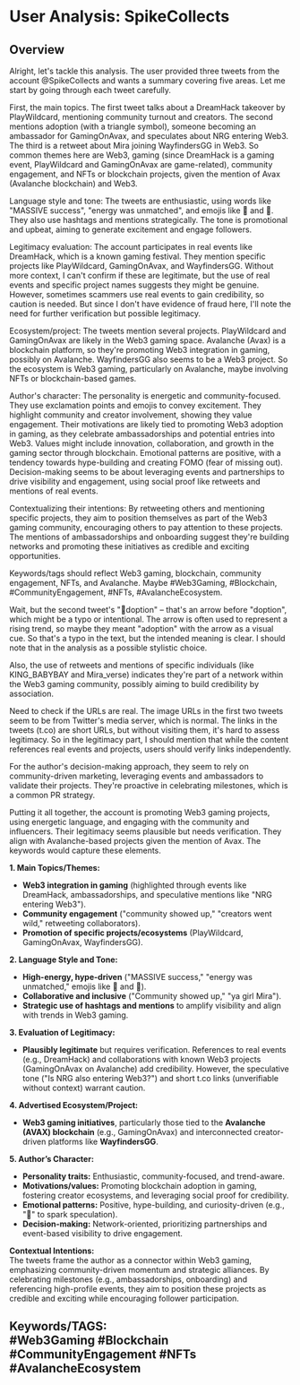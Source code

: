 # User Analysis: SpikeCollects

## Overview

<think>
Alright, let's tackle this analysis. The user provided three tweets from the account @SpikeCollects and wants a summary covering five areas. Let me start by going through each tweet carefully.

First, the main topics. The first tweet talks about a DreamHack takeover by PlayWildcard, mentioning community turnout and creators. The second mentions adoption (with a triangle symbol), someone becoming an ambassador for GamingOnAvax, and speculates about NRG entering Web3. The third is a retweet about Mira joining WayfindersGG in Web3. So common themes here are Web3, gaming (since DreamHack is a gaming event, PlayWildcard and GamingOnAvax are game-related), community engagement, and NFTs or blockchain projects, given the mention of Avax (Avalanche blockchain) and Web3.

Language style and tone: The tweets are enthusiastic, using words like "MASSIVE success", "energy was unmatched", and emojis like 🔺 and 👀. They also use hashtags and mentions strategically. The tone is promotional and upbeat, aiming to generate excitement and engage followers.

Legitimacy evaluation: The account participates in real events like DreamHack, which is a known gaming festival. They mention specific projects like PlayWildcard, GamingOnAvax, and WayfindersGG. Without more context, I can't confirm if these are legitimate, but the use of real events and specific project names suggests they might be genuine. However, sometimes scammers use real events to gain credibility, so caution is needed. But since I don't have evidence of fraud here, I'll note the need for further verification but possible legitimacy.

Ecosystem/project: The tweets mention several projects. PlayWildcard and GamingOnAvax are likely in the Web3 gaming space. Avalanche (Avax) is a blockchain platform, so they're promoting Web3 integration in gaming, possibly on Avalanche. WayfindersGG also seems to be a Web3 project. So the ecosystem is Web3 gaming, particularly on Avalanche, maybe involving NFTs or blockchain-based games.

Author's character: The personality is energetic and community-focused. They use exclamation points and emojis to convey excitement. They highlight community and creator involvement, showing they value engagement. Their motivations are likely tied to promoting Web3 adoption in gaming, as they celebrate ambassadorships and potential entries into Web3. Values might include innovation, collaboration, and growth in the gaming sector through blockchain. Emotional patterns are positive, with a tendency towards hype-building and creating FOMO (fear of missing out). Decision-making seems to be about leveraging events and partnerships to drive visibility and engagement, using social proof like retweets and mentions of real events.

Contextualizing their intentions: By retweeting others and mentioning specific projects, they aim to position themselves as part of the Web3 gaming community, encouraging others to pay attention to these projects. The mentions of ambassadorships and onboarding suggest they're building networks and promoting these initiatives as credible and exciting opportunities.

Keywords/tags should reflect Web3 gaming, blockchain, community engagement, NFTs, and Avalanche. Maybe #Web3Gaming, #Blockchain, #CommunityEngagement, #NFTs, #AvalancheEcosystem.

Wait, but the second tweet's "🔺doption" – that's an arrow before "doption", which might be a typo or intentional. The arrow is often used to represent a rising trend, so maybe they meant "adoption" with the arrow as a visual cue. So that's a typo in the text, but the intended meaning is clear. I should note that in the analysis as a possible stylistic choice.

Also, the use of retweets and mentions of specific individuals (like KING_BABYBAY and Mira_verse) indicates they're part of a network within the Web3 gaming community, possibly aiming to build credibility by association.

Need to check if the URLs are real. The image URLs in the first two tweets seem to be from Twitter's media server, which is normal. The links in the tweets (t.co) are short URLs, but without visiting them, it's hard to assess legitimacy. So in the legitimacy part, I should mention that while the content references real events and projects, users should verify links independently.

For the author's decision-making approach, they seem to rely on community-driven marketing, leveraging events and ambassadors to validate their projects. They're proactive in celebrating milestones, which is a common PR strategy.

Putting it all together, the account is promoting Web3 gaming projects, using energetic language, and engaging with the community and influencers. Their legitimacy seems plausible but needs verification. They align with Avalanche-based projects given the mention of Avax. The keywords would capture these elements.
</think>

**1. Main Topics/Themes:**  
- **Web3 integration in gaming** (highlighted through events like DreamHack, ambassadorships, and speculative mentions like "NRG entering Web3").  
- **Community engagement** ("community showed up," "creators went wild," retweeting collaborators).  
- **Promotion of specific projects/ecosystems** (PlayWildcard, GamingOnAvax, WayfindersGG).  

**2. Language Style and Tone:**  
- **High-energy, hype-driven** ("MASSIVE success," "energy was unmatched," emojis like 🔺 and 👀).  
- **Collaborative and inclusive** ("Community showed up," "ya girl Mira").  
- **Strategic use of hashtags and mentions** to amplify visibility and align with trends in Web3 gaming.  

**3. Evaluation of Legitimacy:**  
- **Plausibly legitimate** but requires verification. References to real events (e.g., DreamHack) and collaborations with known Web3 projects (GamingOnAvax on Avalanche) add credibility. However, the speculative tone ("Is NRG also entering Web3?") and short t.co links (unverifiable without context) warrant caution.  

**4. Advertised Ecosystem/Project:**  
- **Web3 gaming initiatives**, particularly those tied to the **Avalanche (AVAX) blockchain** (e.g., GamingOnAvax) and interconnected creator-driven platforms like **WayfindersGG**.  

**5. Author’s Character:**  
- **Personality traits:** Enthusiastic, community-focused, and trend-aware.  
- **Motivations/values:** Promoting blockchain adoption in gaming, fostering creator ecosystems, and leveraging social proof for credibility.  
- **Emotional patterns:** Positive, hype-building, and curiosity-driven (e.g., "👀" to spark speculation).  
- **Decision-making:** Network-oriented, prioritizing partnerships and event-based visibility to drive engagement.  

**Contextual Intentions:**  
The tweets frame the author as a connector within Web3 gaming, emphasizing community-driven momentum and strategic alliances. By celebrating milestones (e.g., ambassadorships, onboarding) and referencing high-profile events, they aim to position these projects as credible and exciting while encouraging follower participation.  

**Keywords/TAGS:**  
#Web3Gaming #Blockchain #CommunityEngagement #NFTs #AvalancheEcosystem
---
